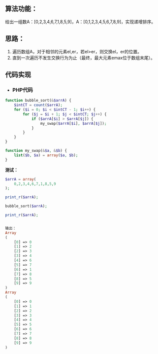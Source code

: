 ## **算法功能：**

给出一组数A：\[0,2,3,4,6,7,1,8,5,9\]，A：\[0,1,2,3,4,5,6,7,8,9\]，实现递增排序。

## **思路：**

1. 遍历数组A，对于相邻的元素el,er，若el&gt;er，则交换el，er的位置。
2. 直到一次遍历不发生交换行为为止（最终，最大元素emax位于数组末尾）。

## 代码实现

* ### PHP**代码**

```php
function bubble_sort(&$arrA) {
    $intCT = count($arrA);
    for ($i = 0; $i < $intCT - 1; $i++) {
        for ($j = $i + 1; $j < $intCT; $j++) {
            if ($arrA[$i] > $arrA[$j]) {
                my_swap($arrA[$i], $arrA[$j]);
            }
        }
    }
}

function my_swap(&$a, &$b) {
    list($b, $a) = array($a, $b);
}
```

**测试：**

```php
$arrA = array(
    0,2,3,4,6,7,1,8,5,9
);

print_r($arrA);

bubble_sort($arrA);

print_r($arrA);


输出：
Array
(
    [0] => 0
    [1] => 2
    [2] => 3
    [3] => 4
    [4] => 6
    [5] => 7
    [6] => 1
    [7] => 8
    [8] => 5
    [9] => 9
)
Array
(
    [0] => 0
    [1] => 1
    [2] => 2
    [3] => 3
    [4] => 4
    [5] => 5
    [6] => 6
    [7] => 7
    [8] => 8
    [9] => 9
)
```



